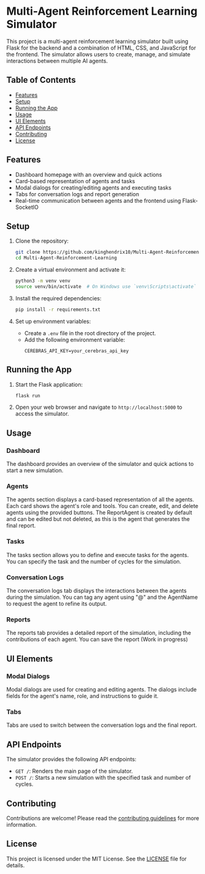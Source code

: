 # Multi-Agent Reinforcement Learning Simulator

This project is a multi-agent reinforcement learning simulator built using Flask for the backend and a combination of HTML, CSS, and JavaScript for the frontend. The simulator allows users to create, manage, and simulate interactions between multiple AI agents.

## Table of Contents

- [Features](#features)
- [Setup](#setup)
- [Running the App](#running-the-app)
- [Usage](#usage)
- [UI Elements](#ui-elements)
- [API Endpoints](#api-endpoints)
- [Contributing](#contributing)
- [License](#license)

## Features

- Dashboard homepage with an overview and quick actions
- Card-based representation of agents and tasks
- Modal dialogs for creating/editing agents and executing tasks
- Tabs for conversation logs and report generation
- Real-time communication between agents and the frontend using Flask-SocketIO

## Setup

1. Clone the repository:
    ```bash
    git clone https://github.com/kinghendrix10/Multi-Agent-Reinforcement-Learning.git
    cd Multi-Agent-Reinforcement-Learning
    ```

2. Create a virtual environment and activate it:
    ```bash
    python3 -m venv venv
    source venv/bin/activate  # On Windows use `venv\Scripts\activate`
    ```

3. Install the required dependencies:
    ```bash
    pip install -r requirements.txt
    ```

4. Set up environment variables:
    - Create a `.env` file in the root directory of the project.
    - Add the following environment variable:
        ```
        CEREBRAS_API_KEY=your_cerebras_api_key
        ```

## Running the App

1. Start the Flask application:
    ```bash
    flask run
    ```

2. Open your web browser and navigate to `http://localhost:5000` to access the simulator.

## Usage

### Dashboard

The dashboard provides an overview of the simulator and quick actions to start a new simulation.

### Agents

The agents section displays a card-based representation of all the agents. Each card shows the agent's role and tools. You can create, edit, and delete agents using the provided buttons.
The ReportAgent is created by default and can be edited but not deleted, as this is the agent that generates the final report.

### Tasks

The tasks section allows you to define and execute tasks for the agents. You can specify the task and the number of cycles for the simulation.

### Conversation Logs

The conversation logs tab displays the interactions between the agents during the simulation. You can tag any agent using "@" and the AgentName to request the agent to refine its output.

### Reports

The reports tab provides a detailed report of the simulation, including the contributions of each agent. You can save the report (Work in progress)

## UI Elements

### Modal Dialogs

Modal dialogs are used for creating and editing agents. The dialogs include fields for the agent's name, role, and instructions to guide it.

### Tabs

Tabs are used to switch between the conversation logs and the final report.

## API Endpoints

The simulator provides the following API endpoints:

- `GET /`: Renders the main page of the simulator.
- `POST /`: Starts a new simulation with the specified task and number of cycles.

## Contributing

Contributions are welcome! Please read the [contributing guidelines](CONTRIBUTING.md) for more information.

## License

This project is licensed under the MIT License. See the [LICENSE](LICENSE) file for details.
